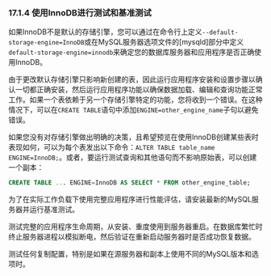 ### 17.1.4 使用InnoDB进行测试和基准测试

如果InnoDB不是默认的存储引擎，您可以通过在命令行上定义`--default-storage-engine=InnoDB`或在MySQL服务器选项文件的[mysqld]部分中定义`default-storage-engine=innodb`来确定您的数据库服务器和应用程序是否正确使用InnoDB。

由于更改默认存储引擎只影响新创建的表，因此运行应用程序安装和设置步骤以确认一切都正确安装，然后运行应用程序功能以确保数据加载、编辑和查询功能正常工作。如果一个表依赖于另一个存储引擎特定的功能，您将收到一个错误。在这种情况下，可以在`CREATE TABLE`语句中添加`ENGINE=other_engine_name`子句以避免错误。

如果您没有对存储引擎做出明确的决策，且希望预览在使用InnoDB创建某些表时表现如何，可以为每个表发出以下命令：`ALTER TABLE table_name ENGINE=InnoDB;`。或者，要运行测试查询和其他语句而不影响原始表，可以创建一个副本：

```sql
CREATE TABLE ... ENGINE=InnoDB AS SELECT * FROM other_engine_table;
```

为了在实际工作负载下使用完整应用程序进行性能评估，请安装最新的MySQL服务器并运行基准测试。

测试完整的应用程序生命周期，从安装、重度使用到服务器重启。在数据库繁忙时终止服务器进程以模拟断电，然后验证在重新启动服务器时是否成功恢复数据。

测试任何复制配置，特别是如果在源服务器和副本上使用不同的MySQL版本和选项时。